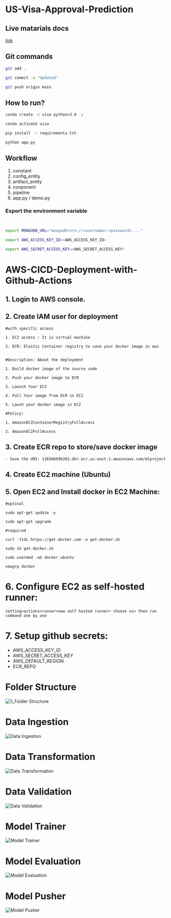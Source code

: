 # US-Visa-Approval-Prediction

## Live matarials docs

[link](https://docs.google.com/document/d/1UFiHnyKRqgx8Lodsvdzu58LbVjdWHNf-uab2WmhE0A4/edit?usp=sharing)


## Git commands

```bash
git add .

git commit -m "Updated"

git push origin main
```

## How to run?

```bash
conda create -n visa python=3.8 -y
```

```bash
conda activate visa
```

```bash
pip install -r requirements.txt
```

```bash
python app.py
```


## Workflow

1. constant
2. config_entity
3. artifact_entity
4. conponent
5. pipeline
6. app.py / demo.py


### Export the  environment variable
```bash


export MONGODB_URL="mongodb+srv://<username>:<password>...."

export AWS_ACCESS_KEY_ID=<AWS_ACCESS_KEY_ID>

export AWS_SECRET_ACCESS_KEY=<AWS_SECRET_ACCESS_KEY>
```



# AWS-CICD-Deployment-with-Github-Actions

## 1. Login to AWS console.

## 2. Create IAM user for deployment

	#with specific access

	1. EC2 access : It is virtual machine

	2. ECR: Elastic Container registry to save your docker image in aws


	#Description: About the deployment

	1. Build docker image of the source code

	2. Push your docker image to ECR

	3. Launch Your EC2 

	4. Pull Your image from ECR in EC2

	5. Lauch your docker image in EC2

	#Policy:

	1. AmazonEC2ContainerRegistryFullAccess

	2. AmazonEC2FullAccess

	
## 3. Create ECR repo to store/save docker image
    - Save the URI: 136566696263.dkr.ecr.us-east-1.amazonaws.com/mlproject

	
## 4. Create EC2 machine (Ubuntu) 

## 5. Open EC2 and Install docker in EC2 Machine:
	
	
	#optinal

	sudo apt-get update -y

	sudo apt-get upgrade
	
	#required

	curl -fsSL https://get.docker.com -o get-docker.sh

	sudo sh get-docker.sh

	sudo usermod -aG docker ubuntu

	newgrp docker
	
# 6. Configure EC2 as self-hosted runner:
    setting>actions>runner>new self hosted runner> choose os> then run command one by one


# 7. Setup github secrets:

   - AWS_ACCESS_KEY_ID
   - AWS_SECRET_ACCESS_KEY
   - AWS_DEFAULT_REGION
   - ECR_REPO

    
# Folder Structure
![1_Folder Structure](https://github.com/AveshVerma/Visa-Approval-Prediction-Project-in-Production/assets/100403248/e08faee0-40f0-49fc-8971-2698a3077835)

# Data Ingestion
![Data Ingestion](https://github.com/AveshVerma/Visa-Approval-Prediction-Project-in-Production/assets/100403248/92d8a19d-37b1-481e-bb8d-11680d253e0c)

# Data Transformation
![Data Transformation](https://github.com/AveshVerma/Visa-Approval-Prediction-Project-in-Production/assets/100403248/b6d6c689-cd41-489b-80da-131ec5badad2)

# Data Validation
![Data Validation](https://github.com/AveshVerma/Visa-Approval-Prediction-Project-in-Production/assets/100403248/8e7c8069-a267-4546-896f-f516e21dd061)

# Model Trainer
![Model Trainer](https://github.com/AveshVerma/Visa-Approval-Prediction-Project-in-Production/assets/100403248/2acd5f5d-8dda-41b3-9074-21040f0d8a75)

# Model Evaluation
![Model Evaluation](https://github.com/AveshVerma/Visa-Approval-Prediction-Project-in-Production/assets/100403248/0448c9f8-8564-4596-9753-251f3f60d093)

# Model Pusher
![Model Pusher](https://github.com/AveshVerma/Visa-Approval-Prediction-Project-in-Production/assets/100403248/1158ffa1-234a-4a19-92e6-cb9ff59ced7e)

